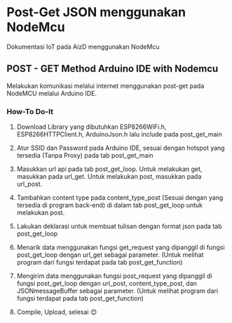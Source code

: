 # Post-Get JSON menggunakan NodeMcu
Dokumentasi IoT pada AizD menggunakan NodeMcu

## POST - GET Method Arduino IDE with Nodemcu
Melakukan komunikasi melalui internet menggunakan post-get pada NodeMCU melalui Arduino IDE.

### How-To Do-It
1.	Download Library yang dibutuhkan ESP8266WiFi.h, ESP8266HTTPClient.h, ArduinoJson.h lalu include pada post_get_main
 
2.	Atur SSID dan Password pada Arduino IDE, sesuai dengan hotspot yang tersedia (Tanpa Proxy) pada tab post_get_main
 
3.	Masukkan url api pada tab post_get_loop. Untuk melakukan get, masukkan pada url_get. Untuk melakukan post, masukkan pada url_post.
 
4.	Tambahkan content type pada content_type_post (Sesuai dengan yang tersedia di program back-end) di dalam tab post_get_loop untuk melakukan post.
 
5.	Lakukan deklarasi untuk membuat tulisan dengan format json pada tab post_get_loop
 
6.	Menarik data menggunakan fungsi get_request yang dipanggil di fungsi post_get_loop dengan url_get sebagai parameter. (Untuk melihat program dari fungsi terdapat pada tab post_get_function)
 
7.	Mengirim data menggunakan fungsi post_request yang dipanggil di fungsi post_get_loop dengan url_post, content_type_post, dan JSONmessageBuffer sebagai parameter. (Untuk melihat program dari fungsi terdapat pada tab post_get_function)
 
8.	Compile, Upload, selesai 😊 


